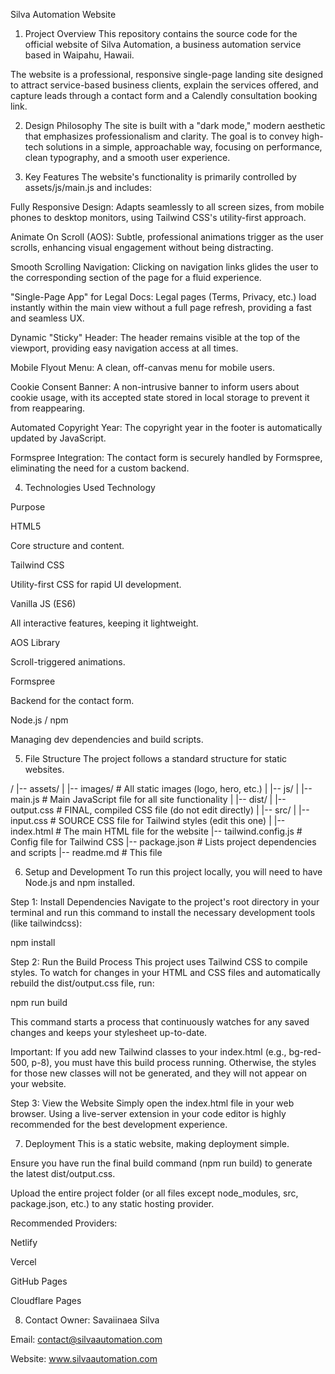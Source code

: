Silva Automation Website

1. Project Overview
This repository contains the source code for the official website of Silva Automation, a business automation service based in Waipahu, Hawaii.

The website is a professional, responsive single-page landing site designed to attract service-based business clients, explain the services offered, and capture leads through a contact form and a Calendly consultation booking link.

2. Design Philosophy
The site is built with a "dark mode," modern aesthetic that emphasizes professionalism and clarity. The goal is to convey high-tech solutions in a simple, approachable way, focusing on performance, clean typography, and a smooth user experience.

3. Key Features
The website's functionality is primarily controlled by assets/js/main.js and includes:

Fully Responsive Design: Adapts seamlessly to all screen sizes, from mobile phones to desktop monitors, using Tailwind CSS's utility-first approach.

Animate On Scroll (AOS): Subtle, professional animations trigger as the user scrolls, enhancing visual engagement without being distracting.

Smooth Scrolling Navigation: Clicking on navigation links glides the user to the corresponding section of the page for a fluid experience.

"Single-Page App" for Legal Docs: Legal pages (Terms, Privacy, etc.) load instantly within the main view without a full page refresh, providing a fast and seamless UX.

Dynamic "Sticky" Header: The header remains visible at the top of the viewport, providing easy navigation access at all times.

Mobile Flyout Menu: A clean, off-canvas menu for mobile users.

Cookie Consent Banner: A non-intrusive banner to inform users about cookie usage, with its accepted state stored in local storage to prevent it from reappearing.

Automated Copyright Year: The copyright year in the footer is automatically updated by JavaScript.

Formspree Integration: The contact form is securely handled by Formspree, eliminating the need for a custom backend.

4. Technologies Used
Technology

Purpose

HTML5

Core structure and content.

Tailwind CSS

Utility-first CSS for rapid UI development.

Vanilla JS (ES6)

All interactive features, keeping it lightweight.

AOS Library

Scroll-triggered animations.

Formspree

Backend for the contact form.

Node.js / npm

Managing dev dependencies and build scripts.

5. File Structure
The project follows a standard structure for static websites.

/
|-- assets/
|   |-- images/         # All static images (logo, hero, etc.)
|   |-- js/
|       |-- main.js     # Main JavaScript file for all site functionality
|
|-- dist/
|   |-- output.css      # FINAL, compiled CSS file (do not edit directly)
|
|-- src/
|   |-- input.css       # SOURCE CSS file for Tailwind styles (edit this one)
|
|-- index.html          # The main HTML file for the website
|-- tailwind.config.js  # Config file for Tailwind CSS
|-- package.json        # Lists project dependencies and scripts
|-- readme.md           # This file

6. Setup and Development
To run this project locally, you will need to have Node.js and npm installed.

Step 1: Install Dependencies
Navigate to the project's root directory in your terminal and run this command to install the necessary development tools (like tailwindcss):

npm install

Step 2: Run the Build Process
This project uses Tailwind CSS to compile styles. To watch for changes in your HTML and CSS files and automatically rebuild the dist/output.css file, run:

npm run build

This command starts a process that continuously watches for any saved changes and keeps your stylesheet up-to-date.

Important: If you add new Tailwind classes to your index.html (e.g., bg-red-500, p-8), you must have this build process running. Otherwise, the styles for those new classes will not be generated, and they will not appear on your website.

Step 3: View the Website
Simply open the index.html file in your web browser. Using a live-server extension in your code editor is highly recommended for the best development experience.

7. Deployment
This is a static website, making deployment simple.

Ensure you have run the final build command (npm run build) to generate the latest dist/output.css.

Upload the entire project folder (or all files except node_modules, src, package.json, etc.) to any static hosting provider.

Recommended Providers:

Netlify

Vercel

GitHub Pages

Cloudflare Pages

8. Contact
Owner: Savaiinaea Silva

Email: contact@silvaautomation.com

Website: www.silvaautomation.com
